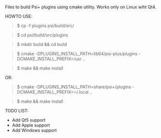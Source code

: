 Files to build Psi+ plugins using cmake utility.
Works only on Linux wiht Qt4.

HOWTO USE:

> $ cp -f plugins psi/build/src/

> $ cd psi/build/src/plugins

> $ mkdir build && cd build

> $ cmake -DPLUGINS_INSTALL_PATH=lib64/psi-plus/plugins -DCMAKE_INSTALL_PREFIX=/usr ..

> $ make && make install


OR:

> $ cmake -DPLUGINS_INSTALL_PATH=share/psi+/plugins -DCMAKE_INSTALL_PREFIX=~/.local ..

> $ make && make install


TODO LIST:
- Add Qt5 support
- Add Apple support
- Add Windows support
